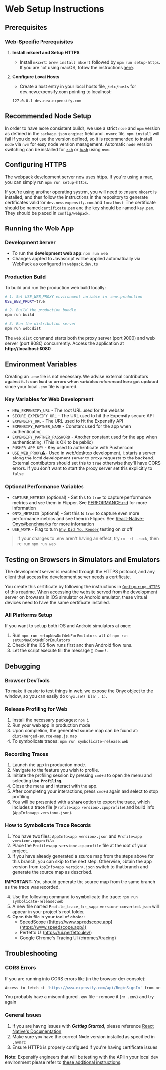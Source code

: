 # Web Setup Instructions

## Prerequisites

### Web-Specific Prerequisites

1. **Install mkcert and Setup HTTPS**
   - Install `mkcert`: `brew install mkcert` followed by `npm run setup-https`. If you are not using macOS, follow the instructions [here](https://github.com/FiloSottile/mkcert?tab=readme-ov-file#installation).

2. **Configure Local Hosts**
   - Create a host entry in your local hosts file, `/etc/hosts` for dev.new.expensify.com pointing to localhost:
   ```
   127.0.0.1 dev.new.expensify.com
   ```

## Recommended Node Setup
In order to have more consistent builds, we use a strict `node` and `npm` version as defined in the `package.json` `engines` field and `.nvmrc` file. `npm install` will fail if you do not use the version defined, so it is recommended to install `node` via `nvm` for easy node version management. Automatic `node` version switching can be installed for [`zsh`](https://github.com/nvm-sh/nvm#zsh) or [`bash`](https://github.com/nvm-sh/nvm#bash) using `nvm`.

## Configuring HTTPS

The webpack development server now uses https. If you're using a mac, you can simply run `npm run setup-https`.

If you're using another operating system, you will need to ensure `mkcert` is installed, and then follow the instructions in the repository to generate certificates valid for `dev.new.expensify.com` and `localhost`. The certificate should be named `certificate.pem` and the key should be named `key.pem`. They should be placed in `config/webpack`.

## Running the Web App

### Development Server
- To run the **development web app**: `npm run web`
- Changes applied to Javascript will be applied automatically via WebPack as configured in `webpack.dev.ts`

### Production Build
To build and run the production web build locally:

```bash
# 1. Set USE_WEB_PROXY environment variable in .env.production
USE_WEB_PROXY=true

# 2. Build the production bundle
npm run build

# 3. Run the distribution server
npm run web:dist
```

The `web:dist` command starts both the proxy server (port 9000) and web server (port 8080) concurrently. Access the application at **http://localhost:8080**

## Environment Variables

Creating an `.env` file is not necessary. We advise external contributors against it. It can lead to errors when variables referenced here get updated since your local `.env` file is ignored.

### Key Variables for Web Development
- `NEW_EXPENSIFY_URL` - The root URL used for the website
- `SECURE_EXPENSIFY_URL` - The URL used to hit the Expensify secure API
- `EXPENSIFY_URL` - The URL used to hit the Expensify API
- `EXPENSIFY_PARTNER_NAME` - Constant used for the app when authenticating.
- `EXPENSIFY_PARTNER_PASSWORD` - Another constant used for the app when authenticating. (This is OK to be public)
- `PUSHER_APP_KEY` - Key used to authenticate with Pusher.com
- `USE_WEB_PROXY`⚠️- Used in web/desktop development, it starts a server along the local development server to proxy requests to the backend. External contributors should set this to `true` otherwise they'll have CORS errors. If you don't want to start the proxy server set this explicitly to `false`

### Optional Performance Variables
- `CAPTURE_METRICS` (optional) - Set this to `true` to capture performance metrics and see them in Flipper. See [PERFORMANCE.md](contributingGuides/PERFORMANCE.md#performance-metrics-opt-in-on-local-release-builds) for more information
- `ONYX_METRICS` (optional) - Set this to `true` to capture even more performance metrics and see them in Flipper. See [React-Native-Onyx#benchmarks](https://github.com/Expensify/react-native-onyx#benchmarks) for more information
- `USE_WDYR` - Flag to turn [`Why Did You Render`](https://github.com/welldone-software/why-did-you-render) testing on or off

> If your changes to .env aren't having an effect, try `rm -rf .rock`, then re-run `npm run web`

## Testing on Browsers in Simulators and Emulators

The development server is reached through the HTTPS protocol, and any client that access the development server needs a certificate.

You create this certificate by following the instructions in [`Configuring HTTPS`](#configuring-https) of this readme. When accessing the website served from the development server on browsers in iOS simulator or Android emulator, these virtual devices need to have the same certificate installed.

### All Platforms Setup
If you want to set up both iOS and Android simulators at once:
1. Run `npm run setupNewDotWebForEmulators all` or `npm run setupNewDotWebForEmulators`
2. Check if the iOS flow runs first and then Android flow runs.
3. Let the script execute till the message `🎉 Done!`.

## Debugging

### Browser DevTools
To make it easier to test things in web, we expose the Onyx object to the window, so you can easily do `Onyx.set('bla', 1)`.

### Release Profiling for Web
1. Install the necessary packages: `npm i`
2. Run your web app in production mode
3. Upon completion, the generated source map can be found at: `dist/merged-source-map.js.map`
4. To symbolicate traces: `npm run symbolicate-release:web`

### Recording Traces
1. Launch the app in production mode.
2. Navigate to the feature you wish to profile.
3. Initiate the profiling session by pressing `cmd+d` to open the menu and selecting **`Use Profiling`**.
4. Close the menu and interact with the app.
5. After completing your interactions, press `cmd+d` again and select to stop profiling.
6. You will be presented with a **`Share`** option to export the trace, which includes a trace file (`Profile<app version>.cpuprofile`) and build info (`AppInfo<app version>.json`).

### How to Symbolicate Trace Records
1. You have two files: `AppInfo<app version>.json` and `Profile<app version>.cpuprofile`
2. Place the `Profile<app version>.cpuprofile` file at the root of your project.
3. If you have already generated a source map from the steps above for this branch, you can skip to the next step. Otherwise, obtain the app version from `AppInfo<app version>.json` switch to that branch and generate the source map as described.

**IMPORTANT:** You should generate the source map from the same branch as the trace was recorded.

4. Use the following command to symbolicate the trace: `npm run symbolicate-release:web`
5. A new file named `Profile_trace_for_<app version>-converted.json` will appear in your project's root folder.
6. Open this file in your tool of choice:
   - SpeedScope ([https://www.speedscope.app](https://www.speedscope.app/))
   - Perfetto UI (https://ui.perfetto.dev/)
   - Google Chrome's Tracing UI (chrome://tracing)

## Troubleshooting

### CORS Errors
If you are running into CORS errors like (in the browser dev console):
```sh
Access to fetch at 'https://www.expensify.com/api/BeginSignIn' from origin 'http://localhost:8080' has been blocked by CORS policy
```
You probably have a misconfigured `.env` file - remove it (`rm .env`) and try again

### General Issues
1. If you are having issues with **_Getting Started_**, please reference [React Native's Documentation](https://reactnative.dev/docs/environment-setup)
2. Make sure you have the correct Node version installed as specified in `.nvmrc`
3. Ensure HTTPS is properly configured if you're having certificate issues

**Note:** Expensify engineers that will be testing with the API in your local dev environment please refer to [these additional instructions](https://stackoverflow.com/c/expensify/questions/7699/7700).
